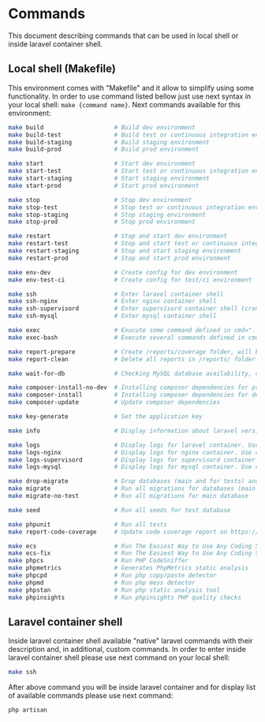 # Commands

This document describing commands that can be used in local shell or inside laravel container shell.

## Local shell (Makefile)

This environment comes with "Makefile" and it allow to simplify using some functionality.
In order to use command listed bellow just use next syntax in your local shell: `make {command name}`.
Next commands available for this environment:

```bash
make build                    # Build dev environment
make build-test               # Build test or continuous integration environment
make build-staging            # Build staging environment
make build-prod               # Build prod environment

make start                    # Start dev environment
make start-test               # Start test or continuous integration environment
make start-staging            # Start staging environment
make start-prod               # Start prod environment

make stop                     # Stop dev environment
make stop-test                # Stop test or continuous integration environment
make stop-staging             # Stop staging environment
make stop-prod                # Stop prod environment

make restart                  # Stop and start dev environment
make restart-test             # Stop and start test or continuous integration environment
make restart-staging          # Stop and start staging environment
make restart-prod             # Stop and start prod environment

make env-dev                  # Create config for dev environment
make env-test-ci              # Create config for test/ci environment

make ssh                      # Enter laravel container shell
make ssh-nginx                # Enter nginx container shell
make ssh-supervisord          # Enter supervisord container shell (cron jobs running there, etc...)
make ssh-mysql                # Enter mysql container shell

make exec                     # Exucute some command defined in cmd="..." variable inside laravel container shell
make exec-bash                # Execute several commands defined in cmd="..." variable inside laravel container shell

make report-prepare           # Create /reports/coverage folder, will be used for report after running tests
make report-clean             # Delete all reports in /reports/ folder

make wait-for-db              # Checking MySQL database availability, currently using for CircleCI (see /.circleci folder)

make composer-install-no-dev  # Installing composer dependencies for prod/staging environment (without dev tools)
make composer-install         # Installing composer dependencies for dev environment
make composer-update          # Update composer dependencies

make key-generate             # Set the application key

make info                     # Display information about laravel version and php version

make logs                     # Display logs for laravel container. Use ctrl+c in order to exit
make logs-nginx               # Display logs for nginx container. Use ctrl+c in order to exit
make logs-supervisord         # Display logs for supervisord container. Use ctrl+c in order to exit
make logs-mysql               # Display logs for mysql container. Use ctrl+c in order to exit

make drop-migrate             # Drop databases (main and for tests) and run all migrations
make migrate                  # Run all migrations for databases (main and for tests)
make migrate-no-test          # Run all migrations for main database

make seed                     # Run all seeds for test database

make phpunit                  # Run all tests
make report-code-coverage     # Update code coverage report on https://coveralls.io (COVERALLS_REPO_TOKEN should be set on CI side)

make ecs                      # Run The Easiest Way to Use Any Coding Standard
make ecs-fix                  # Run The Easiest Way to Use Any Coding Standard to fix issues
make phpcs                    # Run PHP CodeSniffer
make phpmetrics               # Generates PhpMetrics static analysis
make phpcpd                   # Run php copy/paste detector
make phpmd                    # Run php mess detector
make phpstan                  # Run php static analysis tool
make phpinsights              # Run phpinsights PHP quality checks
```

## Laravel container shell

Inside laravel container shell available "native" laravel commands with their description and, in additional, custom commands.
In order to enter inside laravel container shell please use next command on your local shell:

```bash
make ssh
```

After above command you will be inside laravel container and for display list of available commands please use next command:

```bash
php artisan
```
